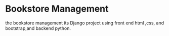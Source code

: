 # Bookstore Management 
 the bookstore management its Django project using front end html ,css, and bootstrap,and backend python.
